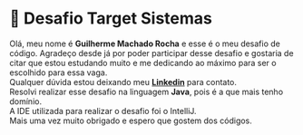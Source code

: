 <h1> 🧮 Desafio Target Sistemas</h1>

<p> Olá, meu nome é <strong>Guilherme Machado Rocha</strong> e esse é o meu desafio de código. Agradeço desde já por poder participar desse desafio e gostaria de citar que estou estudando muito e me dedicando ao máximo para ser o escolhido para essa vaga. <br>Qualquer dúvida estou deixando meu <strong><a href="https://linkedin.com/in/guilherme-rocha-7b4769204/">Linkedin</a></strong> para contato.<br>Resolvi realizar esse desafio na linguagem <strong>Java</strong>, pois é a que mais tenho domínio.
    <br>A IDE utilizada para realizar o desafio foi o IntelliJ.
    <br>Mais uma vez muito obrigado e espero que gostem dos códigos. </p>


